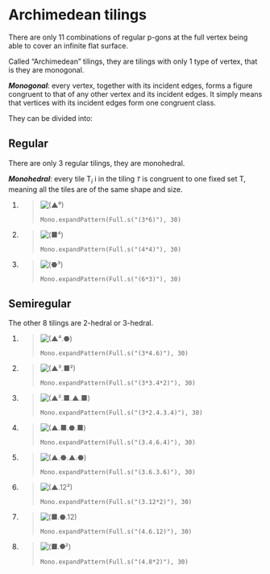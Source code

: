 # Archimedean tilings
 
There are only 11 combinations of regular p-gons at the full vertex being able to cover an infinite flat surface.

Called “Archimedean” tilings, they are tilings with only 1 type of vertex, that is they are monogonal.

**_Monogonal_**: every vertex, together with its incident edges, forms a figure congruent to that of any other vertex and its incident edges.
It simply means that vertices with its incident edges form one congruent class.

They can be divided into:

## Regular

There are only 3 regular tilings, they are monohedral.

**_Monohedral_**: every tile T<sub><i>i</i></sub> i in the tiling _`T`_ is congruent to one fixed set T, meaning all the
tiles are of the same shape and size.

1. > ![(▲⁶)](growth/(▲⁶).svg)
   >
   > `Mono.expandPattern(Full.s("(3*6)"), 30)`

2. > ![(■⁴)](growth/(■⁴).svg)
   >
   > `Mono.expandPattern(Full.s("(4*4)"), 30)`

3. > ![(⬣³)](growth/(⬣³).svg)
   >
   > `Mono.expandPattern(Full.s("(6*3)"), 30)`

## Semiregular

The other 8 tilings are 2-hedral or 3-hedral.

1. > ![(▲⁴.⬣)](growth/(▲⁴.⬣).svg)
   >
   > `Mono.expandPattern(Full.s("(3*4.6)"), 30)`

2. > ![(▲³.■²)](growth/(▲³.■²).svg)
   >
   > `Mono.expandPattern(Full.s("(3*3.4*2)"), 30)`

3. > ![(▲².■.▲.■)](growth/(▲².■.▲.■).svg)
   >
   > `Mono.expandPattern(Full.s("(3*2.4.3.4)"), 30)`

4. > ![(▲.■.⬣.■)](growth/(▲.■.⬣.■).svg)
   >
   > `Mono.expandPattern(Full.s("(3.4.6.4)"), 30)`

5. > ![(▲.⬣.▲.⬣)](growth/(▲.⬣.▲.⬣).svg)
   >
   > `Mono.expandPattern(Full.s("(3.6.3.6)"), 30)`

6. > ![(▲.12²)](growth/(▲.12²).svg)
   >
   > `Mono.expandPattern(Full.s("(3.12*2)"), 30)`

7. > ![(■.⬣.12)](growth/(■.⬣.12).svg)
   >
   > `Mono.expandPattern(Full.s("(4.6.12)"), 30)`

8. > ![(■.⯃²)](growth/(■.⯃²).svg)
   >
   > `Mono.expandPattern(Full.s("(4.8*2)"), 30)`
